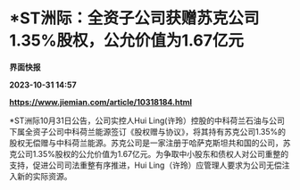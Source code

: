 # *ST洲际：全资子公司获赠苏克公司1.35%股权，公允价值为1.67亿元
**界面快报**

**2023-10-31 14:57**

**https://www.jiemian.com/article/10318184.html**

\*ST洲际10月31日公告，公司实控人Hui Ling(许玲）控股的中科荷兰石油与公司下属全资子公司中科荷兰能源签订《股权赠与协议》，将其持有苏克公司1.35%的股权无偿赠与中科荷兰能源。苏克公司是一家注册于哈萨克斯坦共和国的公司，苏克公司1.35%股权的公允价值为1.67亿元。为争取中小股东和债权人对公司重整的支持，促进公司司法重整有序推进，Hui Ling（许玲）应管理人要求为公司无偿注入新的实际资源。